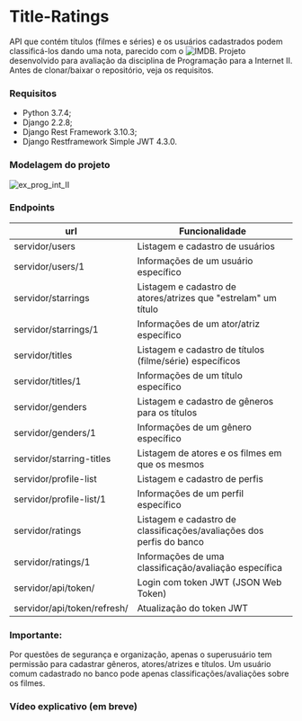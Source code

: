 # Title-Ratings
API que contém títulos (filmes e séries) e os usuários cadastrados podem classificá-los dando uma nota, parecido com o ![IMDB](https://www.imdb.com). Projeto desenvolvido para avaliação da disciplina de Programação para a Internet II. Antes de clonar/baixar o repositório, veja os requisitos.

### Requisitos
* Python 3.7.4;
* Django 2.2.8;
* Django Rest Framework 3.10.3;
* Django Restframework Simple JWT 4.3.0.

### Modelagem do projeto

![ex_prog_int_II](https://user-images.githubusercontent.com/16518399/70394739-8a2b2300-19d6-11ea-8b64-7e66a1189bd4.png)

### Endpoints

| url                         | Funcionalidade                                                       |
|-----------------------------|----------------------------------------------------------------------|
| servidor/users              | Listagem e cadastro de usuários                                      |
| servidor/users/1            | Informações de um usuário específico                                 |
| servidor/starrings          | Listagem e cadastro de atores/atrizes que "estrelam" um título       |
| servidor/starrings/1        | Informações de um ator/atriz específico                              |
| servidor/titles             | Listagem e cadastro de títulos (filme/série) específicos             |
| servidor/titles/1           | Informações de um título específico                                  |
| servidor/genders            | Listagem e cadastro de gêneros para os títulos                       |
| servidor/genders/1          | Informações de um gênero específico                                  |
| servidor/starring-titles    | Listagem de atores e os filmes em que os mesmos                      |
| servidor/profile-list       | Listagem e cadastro de perfis                                        |
| servidor/profile-list/1     | Informações de um perfil específico                                  |
| servidor/ratings            | Listagem e cadastro de classificações/avaliações dos perfis do banco |
| servidor/ratings/1          | Informações de uma classificação/avaliação específica                |
| servidor/api/token/         | Login com token JWT (JSON Web Token)                                 |
| servidor/api/token/refresh/ | Atualização do token JWT                                             |

### Importante:
Por questões de segurança e organização, apenas o superusuário tem permissão para cadastrar gêneros, atores/atrizes e títulos. Um usuário comum cadastrado no banco pode apenas classificações/avaliações sobre os filmes. 

### Vídeo explicativo (em breve)
